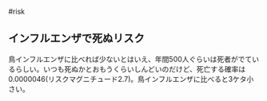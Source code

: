 #risk


## インフルエンザで死ぬリスク

鳥インフルエンザに比べれば少ないとはいえ、年間500人ぐらいは死者がでているらしい。いつも死ぬかとおもうくらいしんどいのだけど、死亡する確率は0.0000046(リスクマグニチュード2.7)。鳥インフルエンザに比べると3ケタ小さい。





